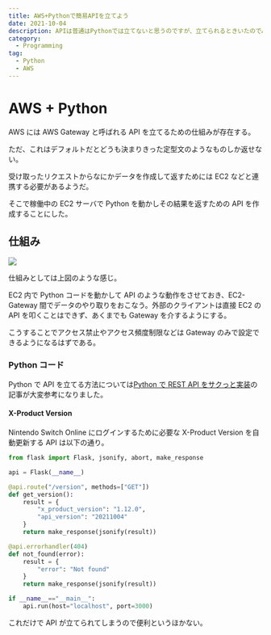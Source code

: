```yaml
---
title: AWS+Pythonで簡易APIを立てよう
date: 2021-10-04
description: APIは普通はPythonでは立てないと思うのですが、立てられるときいたのでAWSで試してみました
category:
  - Programming
tag:
  - Python
  - AWS
---
```


# AWS + Python

AWS には AWS Gateway と呼ばれる API を立てるための仕組みが存在する。

ただ、これはデフォルトだとどうも決まりきった定型文のようなものしか返せない。

受け取ったリクエストからなにかデータを作成して返すためには EC2 などと連携する必要があるようだ。

そこで稼働中の EC2 サーバで Python を動かしその結果を返すための API を作成することにした。

## 仕組み

![](https://pbs.twimg.com/media/FA00xjcUcAAXldh?format=png&name=medium)

仕組みとしては上図のような感じ。

EC2 内で Python コードを動かして API のような動作をさせておき、EC2-Gateway 間でデータのやり取りをおこなう。外部のクライアントは直接 EC2 の API を叩くことはできず、あくまでも Gateway を介するようにする。

こうすることでアクセス禁止やアクセス頻度制限などは Gateway のみで設定できるようになるはずである。

### Python コード

Python で API を立てる方法については[Python で REST API をサクっと実装](https://qiita.com/Morinikiz/items/c2af4ffa180856d1bf30)の記事が大変参考になりました。

#### X-Product Version

Nintendo Switch Online にログインするために必要な X-Product Version を自動更新する API は以下の通り。

```python
from flask import Flask, jsonify, abort, make_response

api = Flask(__name__)

@api.route("/version", methods=["GET"])
def get_version():
    result = {
        "x_product_version": "1.12.0",
        "api_version": "20211004"
    }
    return make_response(jsonify(result))

@api.errorhandler(404)
def not_found(error):
    result = {
        "error": "Not found"
    }
    return make_response(jsonify(result))

if __name__=="__main__":
    api.run(host="localhost", port=3000)
```

これだけで API が立てられてしまうので便利というほかない。
